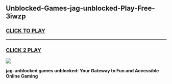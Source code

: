 
## Unblocked-Games-jag-unblocked-Play-Free-3iwzp
<h3>
<a href="https://premium76.site?title=jag-unblocked&ref=23A">CLICK TO PLAY</a></h3>
<hr>

<h3>
<a href="https://premium76.site?title=jag-unblocked&ref=23A">CLICK 2 PLAY</a>
  
</h3>

<a href="https://premium76.site?title=jag-unblocked&ref=23A"><img src="https://clearcache.store/games.png"></a>


**jag-unblocked games unblocked: Your Gateway to Fun and Accessible Online Gaming**
